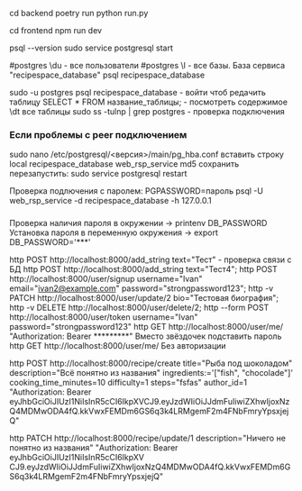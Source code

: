 cd backend
poetry run python run.py












cd frontend
npm run dev




psql --version
sudo service postgresql start

#postgres \du - все пользователи
#postgres \l - все базы. База сервиса "recipespace_database"
psql recipespace_database

sudo -u postgres psql recipespace_database - войти чтоб редачить таблицу
SELECT * FROM название_таблицы; - посмотреть содержимое
\dt все таблицы
sudo ss -tulnp | grep postgres - проверка подключения

### Если проблемы с peer подключением
sudo nano /etc/postgresql/<версия>/main/pg_hba.conf
вставить строку
local   recipespace_database    web_rsp_service                md5
сохранить
перезапустить: sudo service postgresql restart

Проверка подлючения с паролем:
PGPASSWORD=пароль psql -U web_rsp_service -d recipespace_database -h 127.0.0.1
###
Проверка наличия пароля в окружении -> printenv DB_PASSWORD 
Установка пароля в переменную окружения -> export DB_PASSWORD='***'


http POST http://localhost:8000/add_string text="Тест" - проверка связи с БД
http POST http://localhost:8000/add_string text="Тест4";
http POST http://localhost:8000/user/signup username="Ivan" email="ivan2@example.com" password="strongpassword123";
http -v PATCH http://localhost:8000/user/update/2 bio="Тестовая биография";
http -v DELETE http://localhost:8000/user/delete/2;
http --form POST http://localhost:8000/user/token username="Ivan" password="strongpassword123"
http GET http://localhost:8000/user/me/ "Authorization: Bearer *********"  Вместо звёздочек подставить пароль
http GET http://localhost:8000/user/me/ Без авторизации

http POST http://localhost:8000/recipe/create title="Рыба под шоколадом" description="Всё понятно из названия" ingredients:='["fish", "chocolade"]' cooking_time_minutes=10 difficulty=1 steps="fsfas" author_id=1 "Authorization: Bearer eyJhbGciOiJIUzI1NiIsInR5cCI6IkpXVCJ9.eyJzdWIiOiJJdmFuIiwiZXhwIjoxNzQ4MDMwODA4fQ.kkVwxFEMDm6GS6q3k4LRMgemF2m4FNbFmryYpsxjejQ"

http PATCH http://localhost:8000/recipe/update/1 description="Ничего не понятно из названия" "Authorization: Bearer eyJhbGciOiJIUzI1NiIsInR5cCI6IkpXV
CJ9.eyJzdWIiOiJJdmFuIiwiZXhwIjoxNzQ4MDMwODA4fQ.kkVwxFEMDm6GS6q3k4LRMgemF2m4FNbFmryYpsxjejQ"